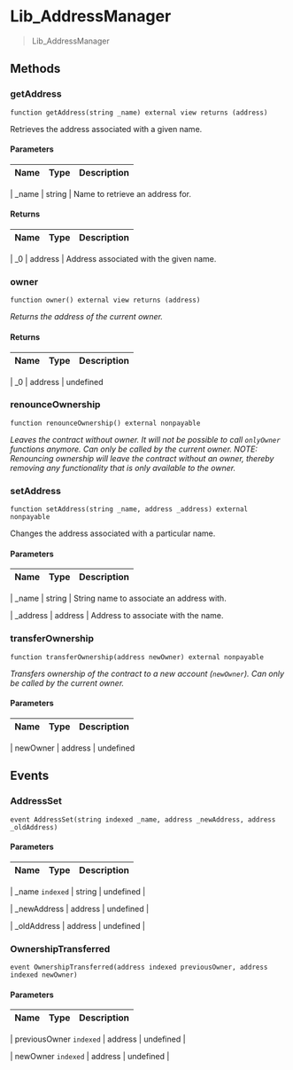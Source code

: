 # Lib_AddressManager





> Lib_AddressManager









## Methods


### getAddress


```solidity
function getAddress(string _name) external view returns (address)

```

Retrieves the address associated with a given name.






#### Parameters

| Name | Type | Description |
|---|---|---|

| _name | string | Name to retrieve an address for.





#### Returns

| Name | Type | Description |
|---|---|---|

| _0 | address | Address associated with the given name.





### owner


```solidity
function owner() external view returns (address)

```




*Returns the address of the current owner.*





#### Returns

| Name | Type | Description |
|---|---|---|

| _0 | address | undefined





### renounceOwnership


```solidity
function renounceOwnership() external nonpayable

```




*Leaves the contract without owner. It will not be possible to call `onlyOwner` functions anymore. Can only be called by the current owner. NOTE: Renouncing ownership will leave the contract without an owner, thereby removing any functionality that is only available to the owner.*






### setAddress


```solidity
function setAddress(string _name, address _address) external nonpayable

```

Changes the address associated with a particular name.






#### Parameters

| Name | Type | Description |
|---|---|---|

| _name | string | String name to associate an address with.


| _address | address | Address to associate with the name.






### transferOwnership


```solidity
function transferOwnership(address newOwner) external nonpayable

```




*Transfers ownership of the contract to a new account (`newOwner`). Can only be called by the current owner.*



#### Parameters

| Name | Type | Description |
|---|---|---|

| newOwner | address | undefined










## Events


### AddressSet


```solidity
event AddressSet(string indexed _name, address _newAddress, address _oldAddress)

```








#### Parameters

| Name | Type | Description |
|---|---|---|

| _name `indexed` | string | undefined |

| _newAddress  | address | undefined |

| _oldAddress  | address | undefined |




### OwnershipTransferred


```solidity
event OwnershipTransferred(address indexed previousOwner, address indexed newOwner)

```








#### Parameters

| Name | Type | Description |
|---|---|---|

| previousOwner `indexed` | address | undefined |

| newOwner `indexed` | address | undefined |








